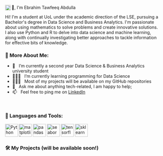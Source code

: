 👋, I'm Ebrahim Tawfeeq Abdulla
<a href='https://www.linkedin.com/in/ebrahim-tawfeeq-160022283'><img align='left' alt="linkedin" src="https://raw.githubusercontent.com/rahul-jha98/rahul-jha98/561d474902b59c7429ec22bb73e225696c27b202/assets/linkedin.svg" height='18px'/></a>


Hi! I'm a student at UoL under the academic direction of the LSE, pursuing a Bachelor's degree in Data Science and Business Analytics. I'm passionate about using mathematics to solve problems and create innovative solutions. I also use Python and R to delve into data science and machine learning, along with continually investigating better approaches to tackle information for effective bits of knowledge.

  
### 🧐 More About Me:

- 🔭 &nbsp; I’m currently a second year Data Science & Business Analytics university student
- 👨🏻‍💻 &nbsp; I’m currently learning programming for Data Science
- 👨🏻‍💻 &nbsp; Most of my projects will be available on my GitHub repositories
- 💬 &nbsp; Ask me about anything tech-related, I am happy to help;
- 📫 &nbsp; Feel free to ping me on [LinkedIn](https://www.linkedin.com/in/ebrahim-tawfeeq-160022283)
<br>

### 🔨 Languages and Tools:
<a href="https://www.python.org" target="_blank"><img align="left" alt="Python" height ="42px" src="https://raw.githubusercontent.com/rahul-jha98/github_readme_icons/main/language_and_tools/square/python/python.svg"></a>
<a href="https://matplotlib.org/" target="_blank"><img src="https://upload.wikimedia.org/wikipedia/commons/8/84/Matplotlib_icon.svg" alt="matplotlib" height="42px"/></a>
<a href="https://pandas.pydata.org/" target="_blank"><img src="https://upload.wikimedia.org/wikipedia/commons/e/ed/Pandas_logo.svg" alt="pandas" height="42px"/></a>
<a href="https://seaborn.pydata.org/" target="_blank"><img src="https://seaborn.pydata.org/_static/logo-wide-lightbg.svg" alt="seaborn" height="42px"/></a>
<a href="https://www.tensorflow.org/" target="_blank"><img src="https://upload.wikimedia.org/wikipedia/commons/2/2d/Tensorflow_logo.svg" alt="tensorflow" height="42px"/></a>
<a href="https://scikit-learn.org/" target="_blank"><img src="https://upload.wikimedia.org/wikipedia/commons/0/05/Scikit_learn_logo_small.svg" alt="sklearn" height="42px"/></a>
<br>

### 🛠️ My Projects (will be available soon!)
